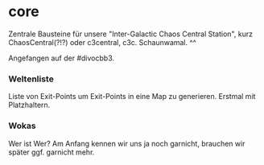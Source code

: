 # core
Zentrale Bausteine für unsere "Inter-Galactic Chaos Central Station", kurz ChaosCentral(?!?) oder c3central, c3c. Schaunwamal. ^^

Angefangen auf der #divocbb3.

### Weltenliste
Liste von Exit-Points um Exit-Points in eine Map zu generieren. Erstmal mit Platzhaltern.


### Wokas
Wer ist Wer? Am Anfang kennen wir uns ja noch garnicht, brauchen wir später ggf. garnicht mehr.
